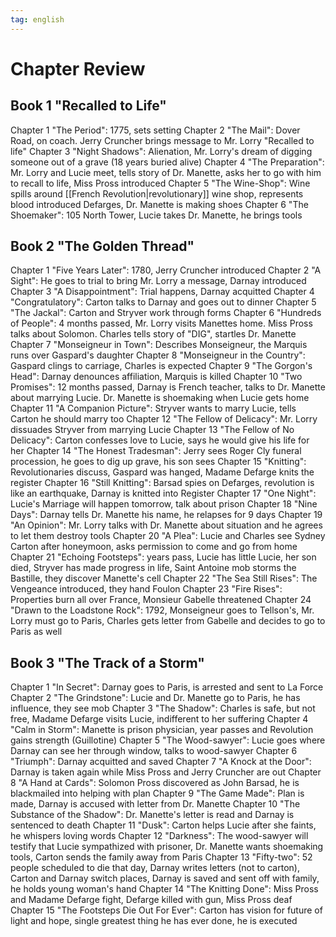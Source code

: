 ```yaml
---
tag: english
---
```

# Chapter Review
## Book 1 "Recalled to Life"
Chapter 1 "The Period": 1775, sets setting
Chapter 2 "The Mail": Dover Road, on coach. Jerry Cruncher brings message to Mr. Lorry "Recalled to life"
Chapter 3 "Night Shadows": Alienation, Mr. Lorry's dream of digging someone out of a grave (18 years buried alive)
Chapter 4 "The Preparation": Mr. Lorry and Lucie meet, tells story of Dr. Manette, asks her to go with him to recall to life, Miss Pross introduced
Chapter 5 "The Wine-Shop": Wine spills around [[French Revolution|revolutionary]] wine shop, represents blood introduced Defarges, Dr. Manette is making shoes
Chapter 6 "The Shoemaker": 105 North Tower, Lucie takes Dr. Manette, he brings tools
## Book 2 "The Golden Thread"
Chapter 1 "Five Years Later": 1780, Jerry Cruncher introduced
Chapter 2 "A Sight": He goes to trial to bring Mr. Lorry a message, Darnay introduced
Chapter 3 "A Disappointment": Trial happens, Darnay acquitted
Chapter 4 "Congratulatory": Carton talks to Darnay and goes out to dinner
Chapter 5 "The Jackal": Carton and Stryver work through forms
Chapter 6 "Hundreds of People": 4 months passed, Mr. Lorry visits Manettes home. Miss Pross talks about Solomon. Charles tells story of "DIG", startles Dr. Manette
Chapter 7 "Monseigneur in Town": Describes Monseigneur, the Marquis runs over Gaspard's daughter
Chapter 8 "Monseigneur in the Country": Gaspard clings to carriage, Charles is expected
Chapter 9 "The Gorgon's Head": Darnay denounces affiliation, Marquis is killed
Chapter 10 "Two Promises": 12 months passed, Darnay is French teacher, talks to Dr. Manette about marrying Lucie. Dr. Manette is shoemaking when Lucie gets home
Chapter 11 "A Companion Picture": Stryver wants to marry Lucie, tells Carton he should marry too
Chapter 12 "The Fellow of Delicacy": Mr. Lorry dissuades Stryver from marrying Lucie
Chapter 13 "The Fellow of No Delicacy": Carton confesses love to Lucie, says he would give his life for her
Chapter 14 "The Honest Tradesman": Jerry sees Roger Cly funeral procession, he goes to dig up grave, his son sees
Chapter 15 "Knitting": Revolutionaries discuss, Gaspard was hanged, Madame Defarge knits the register
Chapter 16 "Still Knitting": Barsad spies on Defarges, revolution is like an earthquake, Darnay is knitted into Register
Chapter 17 "One Night": Lucie's Marriage will happen tomorrow, talk about prison
Chapter 18 "Nine Days": Darnay tells Dr. Manette his name, he relapses for 9 days
Chapter 19 "An Opinion": Mr. Lorry talks with Dr. Manette about situation and he agrees to let them destroy tools
Chapter 20 "A Plea": Lucie and Charles see Sydney Carton after honeymoon, asks permission to come and go from home
Chapter 21 "Echoing Footsteps": years pass, Lucie has little Lucie, her son died, Stryver has made progress in life, Saint Antoine mob storms the Bastille, they discover Manette's cell
Chapter 22 "The Sea Still Rises": The Vengeance introduced, they hand Foulon
Chapter 23 "Fire Rises": Properties burn all over France, Monsieur Gabelle threatened
Chapter 24 "Drawn to the Loadstone Rock": 1792, Monseigneur goes to Tellson's, Mr. Lorry must go to Paris, Charles gets letter from Gabelle and decides to go to Paris as well
## Book 3 "The Track of a Storm"
Chapter 1 "In Secret": Darnay goes to Paris, is arrested and sent to La Force
Chapter 2 "The Grindstone": Lucie and Dr. Manette go to Paris, he has influence, they see mob
Chapter 3 "The Shadow": Charles is safe, but not free, Madame Defarge visits Lucie, indifferent to her suffering
Chapter 4 "Calm in Storm": Manette is prison physician, year passes and Revolution gains strength (Guillotine)
Chapter 5 "The Wood-sawyer": Lucie goes where Darnay can see her through window, talks to wood-sawyer
Chapter 6 "Triumph": Darnay acquitted and saved
Chapter 7 "A Knock at the Door": Darnay is taken again while Miss Pross and Jerry Cruncher are out
Chapter 8 "A Hand at Cards": Solomon Pross discovered as John Barsad, he is blackmailed into helping with plan
Chapter 9 "The Game Made": Plan is made, Darnay is accused with letter from Dr. Manette
Chapter 10 "The Substance of the Shadow": Dr. Manette's letter is read and Darnay is sentenced to death
Chapter 11 "Dusk": Carton helps Lucie after she faints, he whispers loving words
Chapter 12 "Darkness": The wood-sawyer will testify that Lucie sympathized with prisoner, Dr. Manette wants shoemaking tools, Carton sends the family away from Paris
Chapter 13 "Fifty-two": 52 people scheduled to die that day, Darnay writes letters (not to carton), Carton and Darnay switch places, Darnay is saved and sent off with family, he holds young woman's hand
Chapter 14 "The Knitting Done": Miss Pross and Madame Defarge fight, Defarge killed with gun, Miss Pross deaf
Chapter 15 "The Footsteps Die Out For Ever": Carton has vision for future of light and hope, single greatest thing he has ever done, he is executed